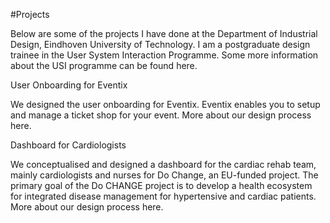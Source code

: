 #Projects

Below are some of the projects I have done at the Department of Industrial Design, Eindhoven University of Technology. I am a postgraduate design trainee in the User System Interaction Programme.  Some more information about the USI programme can be found here.

User Onboarding for Eventix

We designed the user onboarding for Eventix. Eventix enables you to setup and manage a ticket shop for your event. More about our design process here.

Dashboard for Cardiologists

We conceptualised and designed a dashboard for the cardiac rehab team, mainly cardiologists and nurses for Do Change, an EU-funded project. The primary goal of the Do CHANGE project is to develop a health ecosystem for integrated disease management for hypertensive and cardiac patients. More about our design process here.
